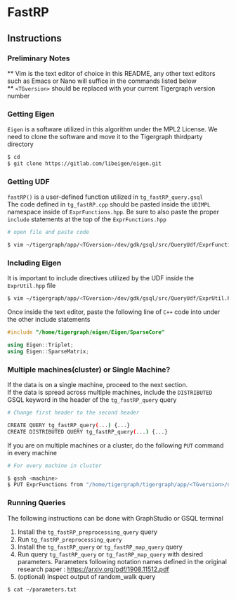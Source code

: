 # FastRP
## Instructions

### Preliminary Notes
**  Vim is the text editor of choice in this README, any other text editors such as Emacs or Nano will suffice in the commands listed below 
\
**  `<TGversion>` should be replaced with your current Tigergraph version number

### Getting Eigen
`Eigen` is a software utilized in this algorithm under the MPL2 License. We need to clone the software and move it to the Tigergraph thirdparty directory
```bash
$ cd
$ git clone https://gitlab.com/libeigen/eigen.git
```


### Getting UDF
`fastRP()` is a user-defined function utilized in `tg_fastRP_query.gsql` \
The code defined in `tg_fastRP.cpp` should be pasted inside the `UDIMPL` namespace inside of `ExprFunctions.hpp`. Be sure to also paste the proper `include` statements at the top of the `ExprFunctions.hpp`
```bash
# open file and paste code

$ vim ~/tigergraph/app/<TGversion>/dev/gdk/gsql/src/QueryUdf/ExprFunctions.hpp
```

### Including Eigen
It is important to include directives utilized by the UDF inside the `ExprUtil.hpp` file
```bash
$ vim ~/tigergraph/app/<TGversion>/dev/gdk/gsql/src/QueryUdf/ExprUtil.hpp
```
Once inside the text editor, paste the following line of `C++` code into under the other include statements 
```c++
#include "/home/tigergraph/eigen/Eigen/SparseCore"

using Eigen::Triplet;
using Eigen::SparseMatrix;
```

### Multiple machines(cluster) or Single Machine?
If the data is on a single machine, proceed to the next section.
\
If the data is spread across multiple machines, include the `DISTRIBUTED` GSQL keyword in the header of the `tg_fastRP_query` query 
```bash
# Change first header to the second header

CREATE QUERY tg_fastRP_query(...) {...}         
CREATE DISTRIBUTED QUERY tg_fastRP_query(...) {...}
```

If you are on multiple machines or a cluster, do the following `PUT` command in every machine
```bash
# For every machine in cluster  

$ gssh <machine>
$ PUT ExprFunctions from "/home/tigergraph/tigergraph/app/<TGversion>/dev/gdk/gsql/src/QueryUdf/ExprFunctions.hpp"
```

### Running Queries
The following instructions can be done with GraphStudio or GSQL terminal
1. Install the `tg_fastRP_preprocessing_query` query
2. Run `tg_fastRP_preprocessing_query`
3. Install the `tg_fastRP_query` or `tg_fastRP_map_query` query
4. Run query `tg_fastRP_query` or `tg_fastRP_map_query` with desired parameters. Parameters following notation names defined in the original research paper : https://arxiv.org/pdf/1908.11512.pdf
5. (optional) Inspect output of random_walk query

```bash
$ cat ~/parameters.txt
```